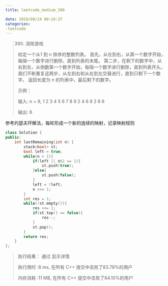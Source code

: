 ```yaml
---
title: leetcode_medium_390

date: 2019/08/24 00:24:37
categories:
-leetcode
---
```




>390. 消除游戏
>
>给定一个从1 到 n 排序的整数列表。
>首先，从左到右，从第一个数字开始，每隔一个数字进行删除，直到列表的末尾。
>第二步，在剩下的数字中，从右到左，从倒数第一个数字开始，每隔一个数字进行删除，直到列表开头。
>我们不断重复这两步，从左到右和从右到左交替进行，直到只剩下一个数字。
>返回长度为 n 的列表中，最后剩下的数字。
>
>示例：
>
>输入:
>n = 9,
>1 2 3 4 5 6 7 8 9
>2 4 6 8
>2 6
>6
>
>输出:
>6
>



参考约瑟夫环解法，每轮形成一个新的连续的映射，记录映射规则

```c++
class Solution {
public:
    int lastRemaining(int n) {
        stack<bool> st;
        bool left = true;
        while(n > 1){
            if(left || n%2 == 1){
                st.push(true);
            }else{
                st.push(false);
            }
            left = !left;
            n >>= 1;
        }
        int res = 1;
        while(!st.empty()){
            res <<= 1;
            if(st.top() == false){
                res--;
            }
            st.pop();
        }
        return res;
    }
};
```



>执行结果： 通过 显示详情 
>
>执行用时 :8 ms, 在所有 C++ 提交中击败了83.78%的用户
>
>内存消耗 :11 MB, 在所有 C++ 提交中击败了64.10%的用户